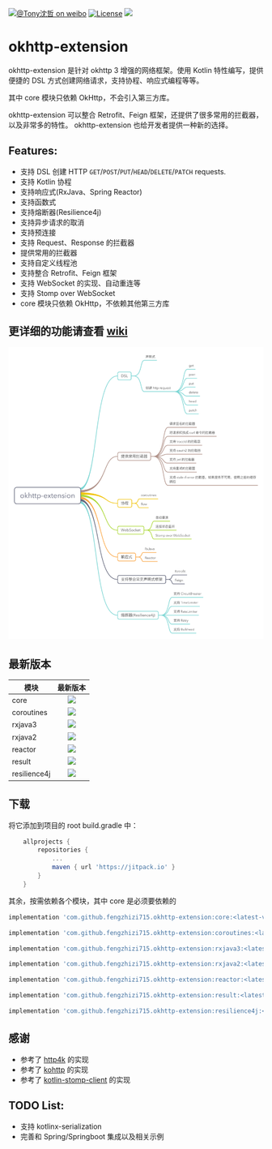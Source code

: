 [![@Tony沈哲 on weibo](https://img.shields.io/badge/weibo-%40Tony%E6%B2%88%E5%93%B2-blue.svg)](http://www.weibo.com/fengzhizi715)
[![License](https://img.shields.io/badge/license-Apache%202-lightgrey.svg)](https://www.apache.org/licenses/LICENSE-2.0.html)
[![](https://jitpack.io/v/fengzhizi715/okhttp-extension.svg)](https://jitpack.io/#fengzhizi715/okhttp-extension)

# okhttp-extension

okhttp-extension 是针对 okhttp 3 增强的网络框架。使用 Kotlin 特性编写，提供便捷的 DSL 方式创建网络请求，支持协程、响应式编程等等。

其中 core 模块只依赖 OkHttp，不会引入第三方库。

okhttp-extension 可以整合 Retrofit、Feign 框架，还提供了很多常用的拦截器，以及非常多的特性。 okhttp-extension 也给开发者提供一种新的选择。

## Features:

* 支持 DSL 创建 HTTP `GET`/`POST`/`PUT`/`HEAD`/`DELETE`/`PATCH` requests.
* 支持 Kotlin 协程
* 支持响应式(RxJava、Spring Reactor)
* 支持函数式
* 支持熔断器(Resilience4j)
* 支持异步请求的取消
* 支持预连接
* 支持 Request、Response 的拦截器
* 提供常用的拦截器
* 支持自定义线程池
* 支持整合 Retrofit、Feign 框架
* 支持 WebSocket 的实现、自动重连等
* 支持 Stomp over WebSocket
* core 模块只依赖 OkHttp，不依赖其他第三方库

## 更详细的功能请查看 [wiki](https://github.com/fengzhizi715/okhttp-extension/wiki)

![okhttp-extension](images/okhttp-extension.png)

## 最新版本
模块|最新版本
---|:-------------:
core|[![](https://jitpack.io/v/fengzhizi715/okhttp-extension.svg)](https://jitpack.io/#fengzhizi715/okhttp-extension)|
coroutines|[![](https://jitpack.io/v/fengzhizi715/okhttp-extension.svg)](https://jitpack.io/#fengzhizi715/okhttp-extension)|
rxjava3|[![](https://jitpack.io/v/fengzhizi715/okhttp-extension.svg)](https://jitpack.io/#fengzhizi715/okhttp-extension)|
rxjava2|[![](https://jitpack.io/v/fengzhizi715/okhttp-extension.svg)](https://jitpack.io/#fengzhizi715/okhttp-extension)|
reactor|[![](https://jitpack.io/v/fengzhizi715/okhttp-extension.svg)](https://jitpack.io/#fengzhizi715/okhttp-extension)|
result|[![](https://jitpack.io/v/fengzhizi715/okhttp-extension.svg)](https://jitpack.io/#fengzhizi715/okhttp-extension)|
resilience4j|[![](https://jitpack.io/v/fengzhizi715/okhttp-extension.svg)](https://jitpack.io/#fengzhizi715/okhttp-extension)|

## 下载

将它添加到项目的 root build.gradle 中：

```groovy
	allprojects {
		repositories {
			...
			maven { url 'https://jitpack.io' }
		}
	}
```

其余，按需依赖各个模块，其中 core 是必须要依赖的

```groovy
implementation 'com.github.fengzhizi715.okhttp-extension:core:<latest-version>'
```

```groovy
implementation 'com.github.fengzhizi715.okhttp-extension:coroutines:<latest-version>'
```

```groovy
implementation 'com.github.fengzhizi715.okhttp-extension:rxjava3:<latest-version>'
```

```groovy
implementation 'com.github.fengzhizi715.okhttp-extension:rxjava2:<latest-version>'
```

```groovy
implementation 'com.github.fengzhizi715.okhttp-extension:reactor:<latest-version>'
```

```groovy
implementation 'com.github.fengzhizi715.okhttp-extension:result:<latest-version>'
```

```groovy
implementation 'com.github.fengzhizi715.okhttp-extension:resilience4j:<latest-version>'
```

## 感谢
* 参考了 [http4k](https://github.com/http4k/http4k) 的实现
* 参考了 [kohttp](https://github.com/rybalkinsd/kohttp) 的实现
* 参考了 [kotlin-stomp-client](https://github.com/DinuBerinde/kotlin-stomp-client) 的实现

## TODO List:

* 支持 kotlinx-serialization
* 完善和 Spring/Springboot 集成以及相关示例